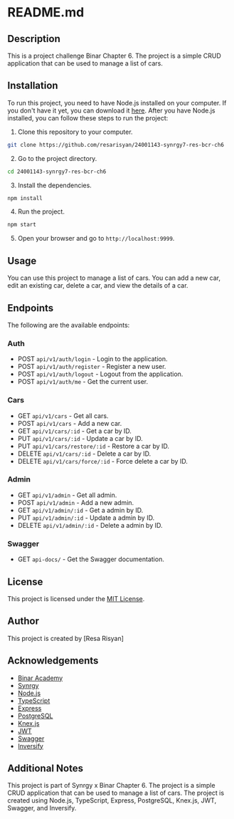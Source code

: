 
# README.md

## Description

This is a project challenge Binar Chapter 6. The project is a simple CRUD application that can be used to manage a list of cars.

## Installation
To run this project, you need to have Node.js installed on your computer. If you don't have it yet, you can download it [here](https://nodejs.org/). After you have Node.js installed, you can follow these steps to run the project:

1. Clone this repository to your computer.
```bash
git clone https://github.com/resarisyan/24001143-synrgy7-res-bcr-ch6
```

2. Go to the project directory.
```bash
cd 24001143-synrgy7-res-bcr-ch6
```

3. Install the dependencies.
```bash
npm install
```

4. Run the project.
```bash
npm start
```

5. Open your browser and go to `http://localhost:9999`.

## Usage
You can use this project to manage a list of cars. You can add a new car, edit an existing car, delete a car, and view the details of a car.

## Endpoints
The following are the available endpoints:

### Auth
- POST `api/v1/auth/login` - Login to the application.
- POST `api/v1/auth/register` - Register a new user.
- POST `api/v1/auth/logout` - Logout from the application.
- POST `api/v1/auth/me` - Get the current user.

### Cars
- GET `api/v1/cars` - Get all cars.
- POST `api/v1/cars` - Add a new car.
- GET `api/v1/cars/:id` - Get a car by ID.
- PUT `api/v1/cars/:id` - Update a car by ID.
- PUT `api/v1/cars/restore/:id` - Restore a car by ID.
- DELETE `api/v1/cars/:id` - Delete a car by ID.
- DELETE `api/v1/cars/force/:id` - Force delete a car by ID.

### Admin
- GET `api/v1/admin` - Get all admin.
- POST `api/v1/admin` - Add a new admin.
- GET `api/v1/admin/:id` - Get a admin by ID.
- PUT `api/v1/admin/:id` - Update a admin by ID.
- DELETE `api/v1/admin/:id` - Delete a admin by ID.


### Swagger
- GET `api-docs/` - Get the Swagger documentation.



## License
This project is licensed under the [MIT License](https://opensource.org/licenses/MIT).

## Author
This project is created by [Resa Risyan]

## Acknowledgements
- [Binar Academy](https://binar.co.id/)
- [Synrgy](https://www.synrgy.co/)
- [Node.js](https://nodejs.org/)
- [TypeScript](https://www.typescriptlang.org/)
- [Express](https://expressjs.com/)
- [PostgreSQL](https://www.postgresql.org/)
- [Knex.js](http://knexjs.org/)
- [JWT](https://jwt.io/)
- [Swagger](https://swagger.io/)
- [Inversify](https://inversify.io/)

## Additional Notes
This project is part of Synrgy x Binar Chapter 6. The project is a simple CRUD application that can be used to manage a list of cars. The project is created using Node.js, TypeScript, Express, PostgreSQL, Knex.js, JWT, Swagger, and Inversify.
